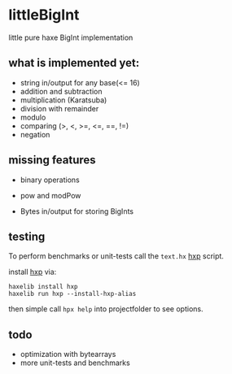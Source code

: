 # littleBigInt
little pure haxe BigInt implementation

## what is implemented yet:

- string in/output for any base(<= 16)
- addition and subtraction
- multiplication (Karatsuba)
- division with remainder
- modulo
- comparing (>, <, >=, <=, ==, !=)
- negation


## missing features

- binary operations
- pow and modPow

- Bytes in/output for storing BigInts


## testing

To perform benchmarks or unit-tests call the `text.hx` [hxp](https://lib.haxe.org/p/hxp) script. 
  
install [hxp](https://lib.haxe.org/p/hxp) via:
```
haxelib install hxp
haxelib run hxp --install-hxp-alias
```

then simple call `hpx help` into projectfolder to see options.


## todo

- optimization with bytearrays
- more unit-tests and benchmarks